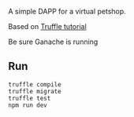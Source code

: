 
A simple DAPP for a virtual petshop.

Based on [Truffle tutorial](https://truffleframework.com/tutorials/pet-shop)

Be sure Ganache is running

## Run
    truffle compile
    truffle migrate
    truffle test
    npm run dev
